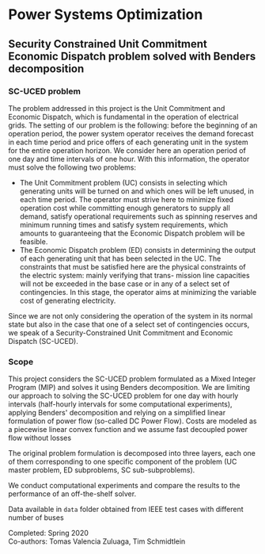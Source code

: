 # Power Systems Optimization
## Security Constrained Unit Commitment Economic Dispatch problem solved with Benders decomposition

### SC-UCED problem 

The problem addressed in this project is the Unit Commitment
and Economic Dispatch, which is fundamental in the operation of electrical grids. The
setting of our problem is the following: before the beginning of an operation period, the
power system operator receives the demand forecast in each time period and price offers
of each generating unit in the system for the entire operation horizon. We consider here
an operation period of one day and time intervals of one hour. With this information, the
operator must solve the following two problems:
- The Unit Commitment problem (UC) consists in selecting which generating units
will be turned on and which ones will be left unused, in each time period. The
operator must strive here to minimize fixed operation cost while committing enough
generators to supply all demand, satisfy operational requirements such as spinning
reserves and minimum running times and satisfy system requirements, which amounts
to guaranteeing that the Economic Dispatch problem will be feasible.
- The Economic Dispatch problem (ED) consists in determining the output of each generating unit that has been selected in the UC. The constraints that must be satisfied
here are the physical constraints of the electric system: mainly verifying that trans-
mission line capacities will not be exceeded in the base case or in any of a select set
of contingencies. In this stage, the operator aims at minimizing the variable cost of
generating electricity.

Since we are not only considering the operation of the system in its normal state but also in
the case that one of a select set of contingencies occurs, we speak of a Security-Constrained
Unit Commitment and Economic Dispatch (SC-UCED). 

### Scope
This project considers the SC-UCED problem formulated as a Mixed Integer Program (MIP) and solves it using Benders decomposition.
We are limiting our approach to solving the SC-UCED problem for one day with hourly intervals (half-hourly intervals for some computational experiments), 
applying Benders' decomposition and relying on a simplified linear formulation of power flow (so-called DC Power Flow).
Costs are modeled as a piecewise linear convex function and we assume fast decoupled power flow without losses

 The original problem formulation is decomposed into three layers, each one of
them corresponding to one specific component of the problem (UC master problem,
ED subproblems, SC sub-subproblems). 

We conduct computational experiments and
compare the results to the performance of an off-the-shelf solver.

Data available in ```data``` folder obtained from IEEE test cases with different number of buses

Completed: Spring 2020  
Co-authors: Tomas Valencia Zuluaga, Tim Schmidtlein
